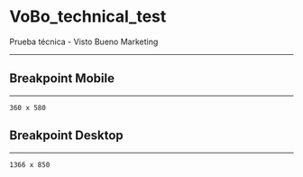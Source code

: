 # VoBo_technical_test
Prueba técnica - Visto Bueno Marketing
***

## Breakpoint Mobile
***
```
360 x 580
```

## Breakpoint Desktop
***
```
1366 x 850
```
